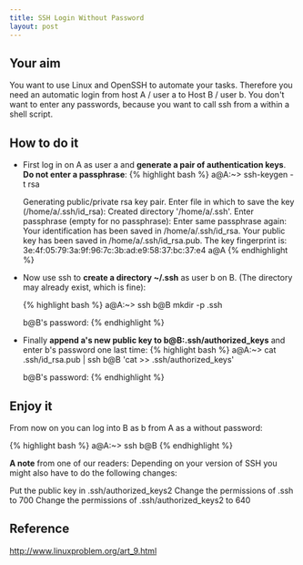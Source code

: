 ```yaml
---
title: SSH Login Without Password
layout: post
---
```

## Your aim
You want to use Linux and OpenSSH to automate your tasks. Therefore you need an automatic login from host A / user a to Host B / user b. You don't want to enter any passwords, because you want to call ssh from a within a shell script.

## How to do it

- First log in on A as user a and **generate a pair of authentication keys**. **Do not enter a passphrase**:
  {% highlight bash %}
  a@A:~> ssh-keygen -t rsa

  Generating public/private rsa key pair.
  Enter file in which to save the key (/home/a/.ssh/id_rsa):
  Created directory '/home/a/.ssh'.
  Enter passphrase (empty for no passphrase):
  Enter same passphrase again:
  Your identification has been saved in /home/a/.ssh/id_rsa.
  Your public key has been saved in /home/a/.ssh/id_rsa.pub.
  The key fingerprint is:
  3e:4f:05:79:3a:9f:96:7c:3b:ad:e9:58:37:bc:37:e4 a@A
  {% endhighlight %}

- Now use ssh to **create a directory ~/.ssh** as user b on B. (The directory may already exist, which is fine):

  {% highlight bash %}
  a@A:~> ssh b@B mkdir -p .ssh

  b@B's password:
  {% endhighlight %}

- Finally **append a's new public key to b@B:.ssh/authorized_keys** and enter b's password one last time:
  {% highlight bash %}
  a@A:~> cat .ssh/id_rsa.pub | ssh b@B 'cat >> .ssh/authorized_keys'

  b@B's password:
  {% endhighlight %}

## Enjoy it

From now on you can log into B as b from A as a without password:

  {% highlight bash %}
  a@A:~> ssh b@B
  {% endhighlight %}

**A note** from one of our readers: Depending on your version of SSH you might also have to do the following changes:

Put the public key in .ssh/authorized_keys2
Change the permissions of .ssh to 700
Change the permissions of .ssh/authorized_keys2 to 640

## Reference
http://www.linuxproblem.org/art_9.html
